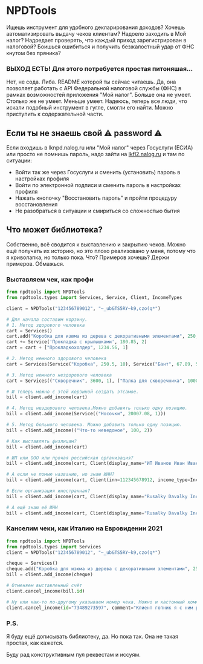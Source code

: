 # NPDTools

Ищешь инструмент для удобного декларирования доходов? 
Хочешь автоматизировать выдачу чеков клиентам?
Надоело заходить в Мой налог? Надоедает проверять, что каждый приход зарегистрирован в налоговой?
Боишься ошибиться и получить безжалостный удар от ФНС кнутом без пряника?

### ВЫХОД ЕСТЬ! Для этого потребуется простая питоняшая...

Нет, не сода. Либа. README которой ты сейчас читаешь. 
Да, она позволяет работать с API Федеральной налоговой службы (ФНС) в рамках возможностей
приложения "Мой налог". Больше она не умеет. Столько же не умеет. Меньше умеет.
Надеюсь, теперь все люди, что искали подобный инструмент в гугле, смогли его найти.
Можно приступить к содержательной части. 

## Если ты не знаешь свой ⚠️ password ⚠️

Если входишь в lknpd.nalog.ru или "Мой налог" через Госуслуги (ЕСИА) или просто не помнишь пароль,
надо зайти на [lkfl2.nalog.ru](https://lkfl2.nalog.ru 'Личный кабинет физлица') и там по ситуации:
* Войти так же через Госуслуги и сменить (установить) пароль в настройках профиля
* Войти по электронной подписи и сменить пароль в настройках профиля
* Нажать кнопочку "Восстановить пароль" и пройти процедуру восстановления
* Не разобраться в ситуации и смириться со сложностью бытия

## Что может библиотека?

Собственно, всё сводится к выставлению и закрытию чеков. Можно ещё получать их историю,
но это плохо реализовано у меня, потому что я криволапка, но только пока.
Что? Примеров хочешь? Держи примеров. Обмажься. 

### Выставляем чек, как профи

```python
from npdtools import NPDTools
from npdtools.types import Services, Service, Client, IncomeTypes

client = NPDTools("123456789012", "~_ub&TS5RY~k9,czo(q*")

# Для начала составим корзину.
# 1. Метод здорового человека
cart = Services()
cart.add("Коробка для изюма из дерева с декоративными элементами", 250, 1)
cart += Service('Прокладка с крылышками', 180.85, 2)
cart = cart + ["Прокладкохолдер", 1234.56, 1]

# 2. Метод немного здорового человека
cart = Services(Service("Коробка", 250.5, 10), Service("Бант", 67.89, 5))

# 3. Метод немного нездорового человека
cart = Services(("Скворечник", 3600, 1), ("Палка для скворечника", 1000, 1))

# И теперь можно с этой корзиной создать этсамое.
bill = client.add_income(cart)

# 4. Метод нездорового человека.Можно добавить только одну позицию.
bill = client.add_income(Service(("Носочки", 20007.08, 1)))

# 5. Метод больного человека. Можно добавить только одну позицию.
bill = client.add_income(("Что-то неведомое", 100, 2))

# Как выставлять физлицам?
bill = client.add_income(cart)

# ИП или ООО или прочая российская организация?
bill = client.add_income(cart, Client(display_name="ИП Иванов Иван Иваныч", inn=112345678912))

# А если не помню название, но знаю ИНН?
bill = client.add_income(cart, Client(inn=112345678912, income_type=IncomeTypes.ENTITY))

# Если организация иностранная?
bill = client.add_income(cart, Client(display_name="Rusalky Davalky Inc."))

# А ещё знаю её ИНН
bill = client.add_income(cart, Client(display_name="Rusalky Davalky Inc.", inn=112345678912, income_type=IncomeTypes.FOREIGN))
```

### Канселим чеки, как Италию на Евровидении 2021

```python
from npdtools import NPDTools
from npdtools.types import Services
client = NPDTools("123456789012", "~_ub&TS5RY~k9,czo(q*")

cheque = Services()
cheque.add("Коробка для изюма из дерева с декоративными элементами", 250, 1)
bill = client.add_income(cheque)

# Отменяем выставленный счёт
client.cancel_income(bill.id)

# Ну или как-то по-другому указываем номер чека. Можно и кастомный коммент.
client.cancel_income(id="73489273597", comment="Клиент гопник я с ним работать не буду")
```

### P.S.
Я буду ещё дописывать библиотеку, да. Но пока так. Она не такая простая, как кажется.

Буду рад конструктивным пул реквестам и иссуям.